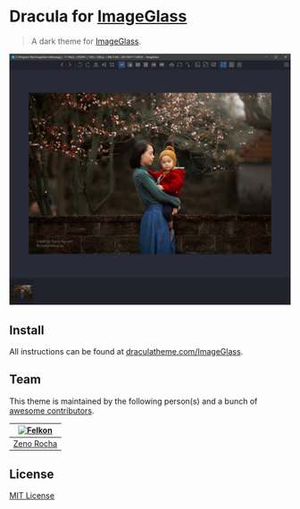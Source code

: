 # Dracula for [ImageGlass](https://imageglass.org/)

> A dark theme for [ImageGlass](https://imageglass.org/).

![Screenshot](./Dracula/preview.jpg)

## Install

All instructions can be found at [draculatheme.com/ImageGlass](https://draculatheme.com/ImageGlass).

## Team

This theme is maintained by the following person(s) and a bunch of [awesome contributors](https://github.com/dracula/ImageGlass/graphs/contributors).

[![Felkon](https://github.com/felkonex.png?size=100)](https://github.com/FelkonEx) |
--- |
[Zeno Rocha](https://github.com/felkonex) |

## License

[MIT License](./LICENSE)